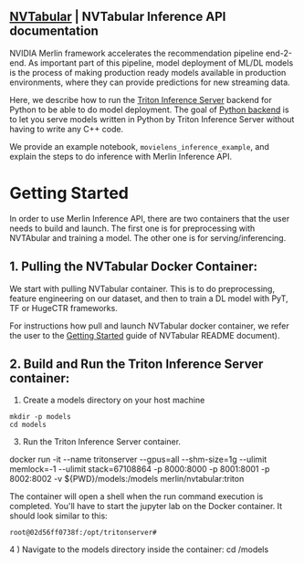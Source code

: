 ## [NVTabular](https://github.com/NVIDIA/NVTabular) | NVTabular Inference API documentation

NVIDIA Merlin framework accelerates the recommendation pipeline end-2-end. As important part of this pipeline, model deployment of ML/DL models is the process of making production ready models available in production environments, where they can provide predictions for new streaming data.

Here, we describe how to run the [Triton Inference Server](https://github.com/triton-inference-server/server) backend for Python to be able to do model deployment. The goal of [Python backend](https://github.com/triton-inference-server/python_backend) is to let you serve models written in Python by Triton Inference Server without having to write any C++ code.

We provide an example notebook, `movielens_inference_example`, and explain the steps to do inference with Merlin Inference API.

# Getting Started 

In order to use Merlin Inference API, there are two containers that the user needs to build and launch. The first one is for preprocessing with NVTAbular and training a model. The other one is for serving/inferencing. 

## 1. Pulling the NVTabular Docker Container:

We start with pulling NVTabular container. This is to do preprocessing, feature engineering on our dataset, and then to train a DL model with PyT, TF or HugeCTR frameworks.

For instructions how pull and launch NVTabular docker container, we refer the user to the [Getting Started](https://github.com/NVIDIA/NVTabular/blob/main/README.md#getting-started) guide of NVTabular README document).

## 2. Build and Run the Triton Inference Server container:

1) Create a models directory on your host machine
```
mkdir -p models
cd models
```

3) Run the Triton Inference Server container.

docker run -it --name tritonserver --gpus=all --shm-size=1g --ulimit memlock=-1 --ulimit stack=67108864 -p 8000:8000 -p 8001:8001 -p 8002:8002 -v ${PWD}/models:/models merlin/nvtabular:triton 

The container will open a shell when the run command execution is completed. You'll have to start the jupyter lab on the Docker container. It should look similar to this:
```
root@02d56ff0738f:/opt/tritonserver# 
```
4 ) Navigate to the models directory inside the container:
cd /models
